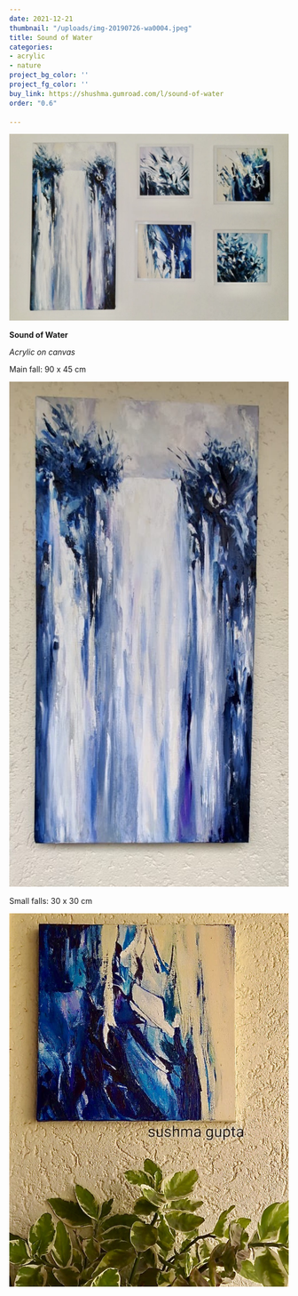 ```yaml
---
date: 2021-12-21
thumbnail: "/uploads/img-20190726-wa0004.jpeg"
title: Sound of Water
categories:
- acrylic
- nature
project_bg_color: ''
project_fg_color: ''
buy_link: https://shushma.gumroad.com/l/sound-of-water
order: "0.6"

---
```

![](/uploads/img-20200405-wa0017.jpeg)

**Sound of Water**

_Acrylic on canvas_

Main fall: 90 x 45 cm

![](/uploads/img-20190727-wa0002.jpeg)

Small falls: 30 x 30 cm

![](/uploads/img-20190604-wa0036.jpeg)